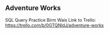 ## Adventure Works

SQL Query Practice
Birm Wais
Link to Trello: https://trello.com/b/0GTQNldJ/adventure-works
